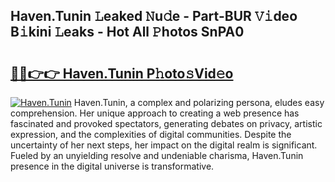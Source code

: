 ## Haven.Tunin 𝙻eaked 𝙽u𝚍e - Part-BUR 𝚅𝚒deo B𝚒kini 𝙻eaks - Hot All 𝙿hotos SnPA0

# <h2><a href="http://ld7ehy.urlbe.top/?page=Haven.Tunin">🔗🔗👉👉 Haven.Tunin P𝚑oto𝚜Vid𝚎o</a></h2>

[![Haven.Tunin](https://i.imgur.com/eBuTRDB.gif)](http://ld7ehy.urlbe.top/?page=Haven.Tunin)
Haven.Tunin, a complex and polarizing persona, eludes easy comprehension. Her unique approach to creating a web presence has fascinated and provoked spectators, generating debates on privacy, artistic expression, and the complexities of digital communities. Despite the uncertainty of her next steps, her impact on the digital realm is significant. Fueled by an unyielding resolve and undeniable charisma, Haven.Tunin presence in the digital universe is transformative.
